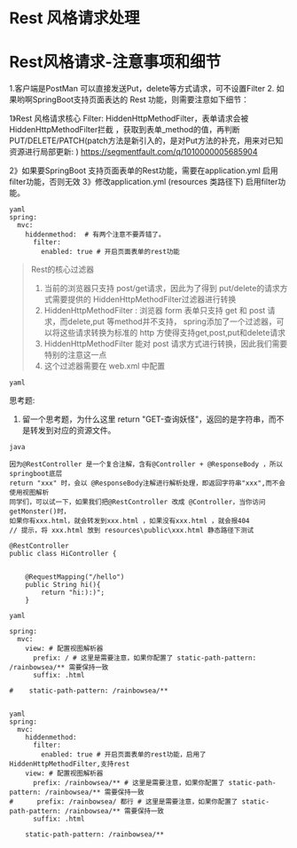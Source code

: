 # Rest 风格请求处理



# Rest风格请求-注意事项和细节
1.客户端是PostMan 可以直接发送Put，delete等方式请求，可不设置Filter
2. 如果哟啊SpringBoot支持页面表达的 Rest 功能，则需要注意如下细节：

1》Rest 风格请求核心 Filter: HiddenHttpMethodFilter，表单请求会被 HiddenHttpMethodFilter拦截
，获取到表单_method的值，再判断PUT/DELETE/PATCH(patch方法是新引入的，是对Put方法的补充，用来对已知资源进行局部更新:
) https://segmentfault.com/q/1010000005685904

2》如果要SpringBoot 支持页面表单的Rest功能，需要在application.yml 启用 filter功能，否则无效
3》修改application.yml (resources 类路径下) 启用filter功能。

```
yaml
spring:
  mvc:
    hiddenmethod:  # 有两个注意不要弄错了。
      filter:
        enabled: true # 开启页面表单的rest功能
```

> Rest的核心过滤器
> 1. 当前的浏览器只支持 post/get请求，因此为了得到 put/delete的请求方式需要提供的 HiddenHttpMethodFilter过滤器进行转换
> 2. HiddenHttpMethodFilter : 浏览器 form 表单只支持 get 和 post 请求，而delete,put 等method并不支持，
>spring添加了一个过滤器，可以将这些请求转换为标准的 http 方使得支持get,post,put和delete请求
>3. HiddenHttpMethodFilter 能对 post 请求方式进行转换，因此我们需要特别的注意这一点
>4. 这个过滤器需要在 web.xml 中配置
>

```
yaml

```

思考题:
1. 留一个思考题，为什么这里 return "GET-查询妖怪"，返回的是字符串，而不是转发到对应的资源文件。
```
java

因为@RestController 是一个复合注解，含有@Controller + @ResponseBody ，所以springboot底层
return "xxx" 时，会以 @ResponseBody注解进行解析处理，即返回字符串"xxx",而不会使用视图解析
同学们，可以试一下，如果我们把@RestController 改成 @Controller，当你访问 getMonster()时，
如果你有xxx.html，就会转发到xxx.html ，如果没有xxx.html ，就会报404
// 提示，将 xxx.html 放到 resources\public\xxx.html 静态路径下测试

@RestController
public class HiController {


    @RequestMapping("/hello")
    public String hi(){
        return "hi:):)";
    }

```


```
yaml

spring:
  mvc:
    view: # 配置视图解析器
      prefix: / # 这里是需要注意，如果你配置了 static-path-pattern: /rainbowsea/** 需要保持一致
      suffix: .html

#    static-path-pattern: /rainbowsea/**


```


```
yaml
spring:
  mvc:
    hiddenmethod:
      filter:
        enabled: true # 开启页面表单的rest功能，启用了HiddenHttpMethodFilter,支持rest
    view: # 配置视图解析器
      prefix: /rainbowsea/** # 这里是需要注意，如果你配置了 static-path-pattern: /rainbowsea/** 需要保持一致
#      prefix: /rainbowsea/ 都行 # 这里是需要注意，如果你配置了 static-path-pattern: /rainbowsea/** 需要保持一致
      suffix: .html

    static-path-pattern: /rainbowsea/**

```